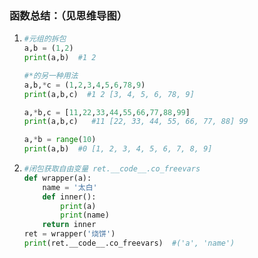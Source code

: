 ### 函数总结：（见思维导图）

1. ```python
   #元组的拆包
   a,b = (1,2)
   print(a,b)  #1 2 
   
   #*的另一种用法
   a,b,*c = (1,2,3,4,5,6,78,9)
   print(a,b,c)  #1 2 [3, 4, 5, 6, 78, 9]
   
   a,*b,c = [11,22,33,44,55,66,77,88,99]
   print(a,b,c)   #11 [22, 33, 44, 55, 66, 77, 88] 99
   
   a,*b = range(10)
   print(a,b)  #0 [1, 2, 3, 4, 5, 6, 7, 8, 9]
   ```

2. ```python
   #闭包获取自由变量 ret.__code__.co_freevars
   def wrapper(a):
       name = '太白'
       def inner():
           print(a)
           print(name)
       return inner
   ret = wrapper('烧饼')
   print(ret.__code__.co_freevars)  #('a', 'name')
   ```

   

